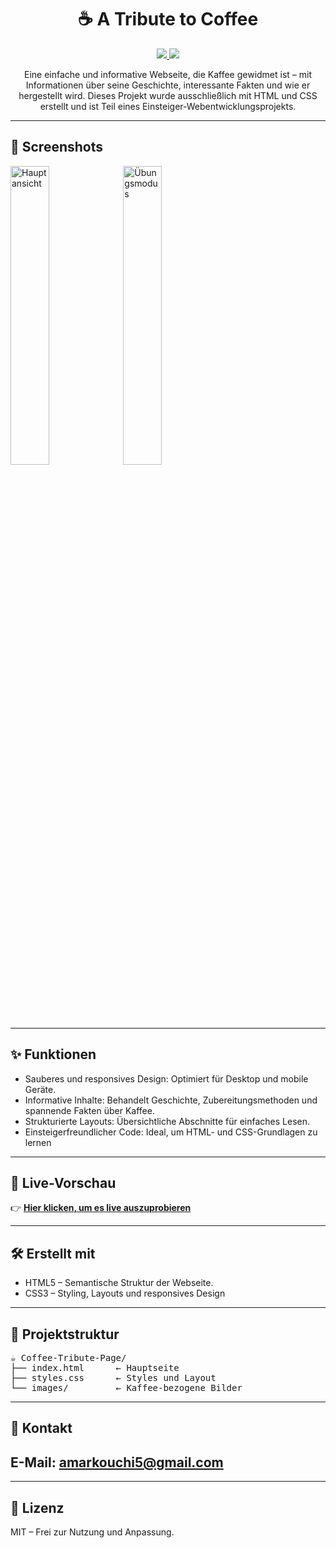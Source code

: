 <h1 align="center">☕ A Tribute to Coffee</h1>
<p align="center">
  <a href="https://amarko-med.github.io/A-Tribute-to-Coffee/">
    <img src="https://img.shields.io/badge/Live%20Preview-Hier%20klicken-purple?style=for-the-badge">
  </a>
  <a href="https://github.com/amarko-med">
    <img src="https://img.shields.io/badge/Von-MED%20Amarko-blueviolet?style=for-the-badge">
  </a>
</p>

<p align="center">
  Eine einfache und informative Webseite, die Kaffee gewidmet ist – mit Informationen über seine Geschichte, interessante Fakten und wie er hergestellt wird. Dieses Projekt wurde ausschließlich mit HTML und CSS erstellt und ist Teil eines Einsteiger-Webentwicklungsprojekts.
</p>

---

<h2>📸 Screenshots</h2>

<p>
  <img src="images/Screenshot%202025-06-15%20130215.png" alt="Hauptansicht" width="35%">
  <img src="images/Screenshot%202025-06-15%20130323.png" alt="Übungsmodus" width="35%">
</p>

---

<h2>✨ Funktionen</h2>

* Sauberes und responsives Design: Optimiert für Desktop und mobile Geräte.
* Informative Inhalte: Behandelt Geschichte, Zubereitungsmethoden und spannende Fakten über Kaffee.
* Strukturierte Layouts: Übersichtliche Abschnitte für einfaches Lesen.
* Einsteigerfreundlicher Code: Ideal, um HTML- und CSS-Grundlagen zu lernen
  
---

<h2>🔗 Live-Vorschau</h2>
<p> 👉 <a href="https://amarko-med.github.io/A-Tribute-to-Coffee/" target="_blank"><strong>Hier klicken, um es live auszuprobieren</strong></a> </p>

---

## 🛠️ Erstellt mit

* HTML5 – Semantische Struktur der Webseite.
* CSS3 – Styling, Layouts und responsives Design
  
---

<h2>📁 Projektstruktur</h2>
<pre>
☕ Coffee-Tribute-Page/
├── index.html      ← Hauptseite
├── styles.css      ← Styles und Layout
└── images/         ← Kaffee-bezogene Bilder
</pre>

---

## 📩 Kontakt

##  E-Mail: [amarkouchi5@gmail.com](mailto:amarkouchi5@gmail.com)

---

## 📝 Lizenz

MIT – Frei zur Nutzung und Anpassung.
